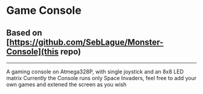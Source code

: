 # Game Console 
## Based on [https://github.com/SebLague/Monster-Console](this repo)
_______________________
A gaming console on Atmega328P, with single joystick and an 8x8 LED matrix
Currently the Console runs only Space Invaders, feel free to add your own games and extened the screen as you wish
